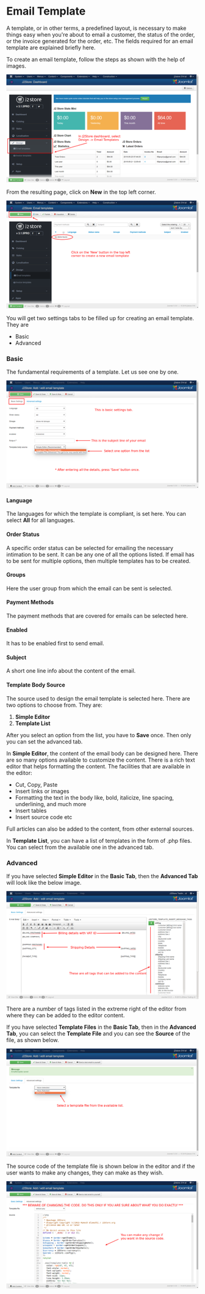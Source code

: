 # Email Template

A template, or in other terms, a predefined layout, is necessary to make things easy when you're about to email a customer, the status of the order, or the invoice generated for the order, etc. The fields required for an email template are explained briefly here.

To create an email template, follow the steps as shown with the help of images.

![new](email_template_create_new.png)

From the resulting page, click on **New** in the top left corner.

![](email_template_create_new_1.png)

You will get two settings tabs to be filled up for creating an email template. They are 
* Basic
* Advanced

### Basic
The fundamental requirements of a template. Let us see one by one.

![](email_template_create_basic.png)

#### Language
The languages for which the template is compliant, is set here. You can select **All** for all languages.
#### Order Status
A specific order status can be selected for emailing the necessary intimation to be sent. It can be any one of all the options listed. If email has to be sent for multiple options, then multiple templates has to be created.

#### Groups
Here the user group from which the email can be sent is selected.

#### Payment Methods
The payment methods that are covered for emails can be selected here.

#### Enabled
It has to be enabled first to send email.

#### Subject
A short one line info about the content of the email.

#### Template Body Source
The source used to design the email template is selected here. There are two options to choose from. They are:
1. **Simple Editor**
2. **Template List**

After you select an option from the list, you have to **Save** once. Then only you can set the advanced tab.

In **Simple Editor**, the content of the email body can be designed here. There are so many options available to customize the content. There is a rich text editor that helps formatting the content.
The facilities that are available in the editor:
* Cut, Copy, Paste
* Insert links or images
* Formatting the text in the body like, bold, italicize, line spacing, underlining, and much more
* Insert tables
* Insert source code etc

Full articles can also be added to the content, from other external sources.

In **Template List**, you can have a list of templates in the form of .php files. You can select from the available one in the advanced tab.

### Advanced
If you have selected **Simple Editor** in the **Basic Tab**, then the **Advanced Tab** will look like the below image.

![Email Template](email_template.png)

There are a number of tags listed in the extreme right of the editor from where they can be added to the editor content.

If you have selected **Template Files** in the **Basic Tab**, then in the **Advanced Tab**, you can select the **Template File** and you can see the **Source** of the file, as shown below.

![](email_template_advanced.png)

The source code of the template file is shown below in the editor and if the user wants to make any changes, they can make as they wish.

![](email_template_advanced_1.png)

